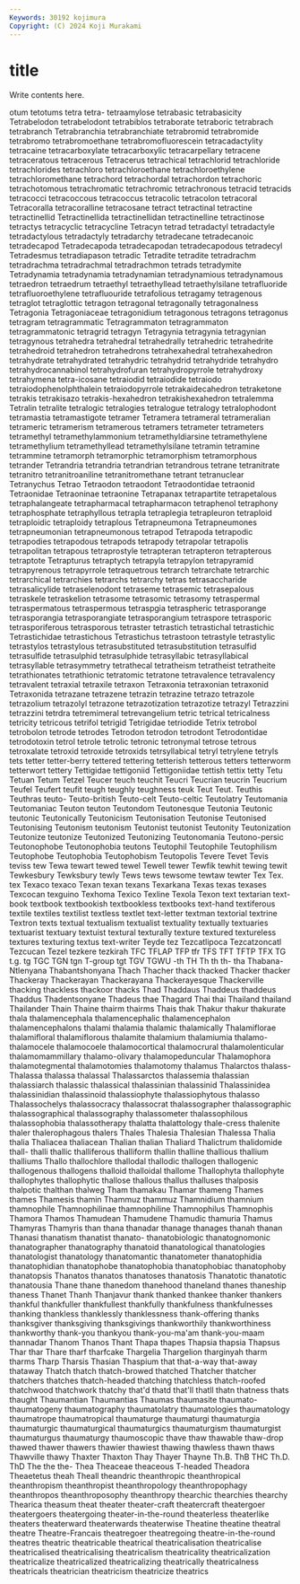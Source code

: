 ```yaml
---
Keywords: 30192 kojimura
Copyright: (C) 2024 Koji Murakami
---
```


# title

Write contents here.



otum tetotums tetra tetra- tetraamylose tetrabasic tetrabasicity Tetrabelodon tetrabelodont tetrabiblos
tetraborate tetraboric tetrabrach tetrabranch Tetrabranchia tetrabranchiate tetrabromid tetrabromide tetrabromo tetrabromoethane
tetrabromofluorescein tetracadactylity tetracaine tetracarboxylate tetracarboxylic tetracarpellary tetracene tetraceratous tetracerous Tetracerus
tetrachical tetrachlorid tetrachloride tetrachlorides tetrachloro tetrachloroethane tetrachloroethylene tetrachloromethane tetrachord tetrachordal
tetrachordon tetrachoric tetrachotomous tetrachromatic tetrachromic tetrachronous tetracid tetracids tetracocci tetracoccous
tetracoccus tetracolic tetracolon tetracoral Tetracoralla tetracoralline tetracosane tetract tetractinal tetractine
tetractinellid Tetractinellida tetractinellidan tetractinelline tetractinose tetractys tetracyclic tetracycline Tetracyn tetrad
tetradactyl tetradactyle tetradactylous tetradactyly tetradarchy tetradecane tetradecanoic tetradecapod Tetradecapoda tetradecapodan
tetradecapodous tetradecyl Tetradesmus tetradiapason tetradic Tetradite tetradite tetradrachm tetradrachma tetradrachmal
tetradrachmon tetrads tetradymite Tetradynamia tetradynamia tetradynamian tetradynamious tetradynamous tetraedron tetraedrum
tetraethyl tetraethyllead tetraethylsilane tetrafluoride tetrafluoroethylene tetrafluouride tetrafolious tetragamy tetragenous tetraglot
tetraglottic tetragon tetragonal tetragonally tetragonalness Tetragonia Tetragoniaceae tetragonidium tetragonous tetragons
tetragonus tetragram tetragrammatic Tetragrammaton tetragrammaton tetragrammatonic tetragrid tetragyn Tetragynia tetragynia
tetragynian tetragynous tetrahedra tetrahedral tetrahedrally tetrahedric tetrahedrite tetrahedroid tetrahedron tetrahedrons
tetrahexahedral tetrahexahedron tetrahydrate tetrahydrated tetrahydric tetrahydrid tetrahydride tetrahydro tetrahydrocannabinol tetrahydrofuran
tetrahydropyrrole tetrahydroxy tetrahymena tetra-icosane tetraiodid tetraiodide tetraiodo tetraiodophenolphthalein tetraiodopyrrole tetrakaidecahedron
tetraketone tetrakis tetrakisazo tetrakis-hexahedron tetrakishexahedron tetralemma Tetralin tetralite tetralogic tetralogies
tetralogue tetralogy tetralophodont tetramastia tetramastigote tetramer Tetramera tetrameral tetrameralian tetrameric
tetramerism tetramerous tetramers tetrameter tetrameters tetramethyl tetramethylammonium tetramethyldiarsine tetramethylene tetramethylium
tetramethyllead tetramethylsilane tetramin tetramine tetrammine tetramorph tetramorphic tetramorphism tetramorphous tetrander
Tetrandria tetrandria tetrandrian tetrandrous tetrane tetranitrate tetranitro tetranitroaniline tetranitromethane tetrant
tetranuclear Tetranychus Tetrao Tetraodon tetraodont Tetraodontidae tetraonid Tetraonidae Tetraoninae tetraonine
Tetrapanax tetrapartite tetrapetalous tetraphalangeate tetrapharmacal tetrapharmacon tetraphenol tetraphony tetraphosphate tetraphyllous
tetrapla tetraplegia tetrapleuron tetraploid tetraploidic tetraploidy tetraplous Tetrapneumona Tetrapneumones tetrapneumonian
tetrapneumonous tetrapod Tetrapoda tetrapodic tetrapodies tetrapodous tetrapods tetrapody tetrapolar tetrapolis
tetrapolitan tetrapous tetraprostyle tetrapteran tetrapteron tetrapterous tetraptote Tetrapturus tetraptych tetrapyla
tetrapylon tetrapyramid tetrapyrenous tetrapyrrole tetraquetrous tetrarch tetrarchate tetrarchic tetrarchical tetrarchies
tetrarchs tetrarchy tetras tetrasaccharide tetrasalicylide tetraselenodont tetraseme tetrasemic tetrasepalous tetraskele
tetraskelion tetrasome tetrasomic tetrasomy tetraspermal tetraspermatous tetraspermous tetraspgia tetraspheric tetrasporange
tetrasporangia tetrasporangiate tetrasporangium tetraspore tetrasporic tetrasporiferous tetrasporous tetraster tetrastich tetrastichal
tetrastichic Tetrastichidae tetrastichous Tetrastichus tetrastoon tetrastyle tetrastylic tetrastylos tetrastylous tetrasubstituted
tetrasubstitution tetrasulfid tetrasulfide tetrasulphid tetrasulphide tetrasyllabic tetrasyllabical tetrasyllable tetrasymmetry tetrathecal
tetratheism tetratheist tetratheite tetrathionates tetrathionic tetratomic tetratone tetravalence tetravalency tetravalent
tetraxial tetraxile tetraxon Tetraxonia tetraxonian tetraxonid Tetraxonida tetrazane tetrazene tetrazin
tetrazine tetrazo tetrazole tetrazolium tetrazolyl tetrazone tetrazotization tetrazotize tetrazyl Tetrazzini
tetrazzini tetrdra tetremimeral tetrevangelium tetric tetrical tetricalness tetricity tetricous tetrifol
tetrigid Tetrigidae tetriodide Tetrix tetrobol tetrobolon tetrode tetrodes Tetrodon tetrodon
tetrodont Tetrodontidae tetrodotoxin tetrol tetrole tetrolic tetronic tetronymal tetrose tetrous
tetroxalate tetroxid tetroxide tetroxids tetrsyllabical tetryl tetrylene tetryls tets tetter
tetter-berry tettered tettering tetterish tetterous tetters tetterworm tetterwort tettery Tettigidae
tettigoniid Tettigoniidae tettish tettix tetty Tetu Tetuan Tetum Tetzel Teucer
teuch teuchit Teucri Teucrian teucrin Teucrium Teufel Teufert teufit teugh
teughly teughness teuk Teut Teut. Teuthis Teuthras teuto- Teuto-british Teuto-celt
Teuto-celtic Teutolatry Teutomania Teutomaniac Teuton teuton Teutondom Teutonesque Teutonia Teutonic
teutonic Teutonically Teutonicism Teutonisation Teutonise Teutonised Teutonising Teutonism teutonism Teutonist
teutonist Teutonity Teutonization Teutonize teutonize Teutonized Teutonizing Teutonomania Teutono-persic Teutonophobe
Teutonophobia teutons Teutophil Teutophile Teutophilism Teutophobe Teutophobia Teutophobism Teutopolis Tevere
Tevet Tevis teviss tew Tewa tewart tewed tewel Tewell tewer
Tewfik tewhit tewing tewit Tewkesbury Tewksbury tewly Tews tews tewsome
tewtaw tewter Tex Tex. tex Texaco texaco Texan texan texans
Texarkana Texas texas texases Texcocan texguino Texhoma Texico Texline Texola
Texon text textarian text-book textbook textbookish textbookless textbooks text-hand textiferous
textile textiles textilist textless textlet text-letter textman textorial textrine Textron
texts textual textualism textualist textuality textually textuaries textuarist textuary textuist
textural texturally texture textured textureless textures texturing textus text-writer Teyde
tez Tezcatlipoca Tezcatzoncatl Tezcucan Tezel tezkere tezkirah TFC TFLAP TFP
tfr TFS TFT TFTP TFX TG t.g. tg TGC TGN
tgn T-group tgt TGV TGWU -th TH Th th th-
tha Thabana-Ntlenyana Thabantshonyana Thach Thacher thack thacked Thacker thacker Thackeray
Thackerayan Thackerayana Thackerayesque Thackerville thacking thackless thackoor thacks Thad Thaddaus
Thaddeus thaddeus Thaddus Thadentsonyane Thadeus thae Thagard Thai thai Thailand
thailand Thailander Thain Thaine thairm thairms Thais thak Thakur thakur
thakurate thala thalamencephala thalamencephalic thalamencephalon thalamencephalons thalami thalamia thalamic thalamically
Thalamiflorae thalamifloral thalamiflorous thalamite thalamium thalamiumia thalamo- thalamocele thalamocoele thalamocortical
thalamocrural thalamolenticular thalamomammillary thalamo-olivary thalamopeduncular Thalamophora thalamotegmental thalamotomies thalamotomy thalamus
Thalarctos thalass- Thalassa thalassa thalassal Thalassarctos thalassemia thalassian thalassiarch thalassic
thalassical thalassinian thalassinid Thalassinidea thalassinidian thalassinoid thalassiophyte thalassiophytous thalasso Thalassochelys
thalassocracy thalassocrat thalassographer thalassographic thalassographical thalassography thalassometer thalassophilous thalassophobia thalassotherapy
thalatta thalattology thale-cress thalenite thaler thalerophagous thalers Thales Thalesia Thalesian
Thalessa Thalia thalia Thaliacea thaliacean Thalian thalian Thaliard Thalictrum thalidomide
thall- thalli thallic thalliferous thalliform thallin thalline thallious thallium thalliums
Thallo thallochlore thallodal thallodic thallogen thallogenic thallogenous thallogens thalloid thalloidal
thallome Thallophyta thallophyte thallophytes thallophytic thallose thallous thallus thalluses thalposis
thalpotic thalthan thalweg Tham thamakau Thamar thameng Thames thames Thamesis
thamin Thammuz thammuz Thamnidium thamnium thamnophile Thamnophilinae thamnophiline Thamnophilus Thamnophis
Thamora Thamos Thamudean Thamudene Thamudic thamuria Thamus Thamyras Thamyris than
thana thanadar thanage thanages thanah thanan Thanasi thanatism thanatist thanato-
thanatobiologic thanatognomonic thanatographer thanatography thanatoid thanatological thanatologies thanatologist thanatology thanatomantic
thanatometer thanatophidia thanatophidian thanatophobe thanatophobia thanatophobiac thanatophoby thanatopsis Thanatos thanatos
thanatoses thanatosis Thanatotic thanatotic thanatousia Thane thane thanedom thanehood thaneland
thanes thaneship thaness Thanet Thanh Thanjavur thank thanked thankee thanker
thankers thankful thankfuller thankfullest thankfully thankfulness thankfulnesses thanking thankless thanklessly
thanklessness thank-offering thanks thanksgiver thanksgiving thanksgivings thankworthily thankworthiness thankworthy thank-you
thankyou thank-you-ma'am thank-you-maam thannadar Thanom Thanos Thant Thapa thapes Thapsia
thapsia Thapsus Thar thar Thare tharf tharfcake Thargelia Thargelion tharginyah
tharm tharms Tharp Tharsis Thasian Thaspium that that-a-way that-away thataway
Thatch thatch thatch-browed thatched Thatcher thatcher thatchers thatches thatch-headed thatching
thatchless thatch-roofed thatchwood thatchwork thatchy that'd thatd that'll thatll thatn
thatness thats thaught Thaumantian Thaumantias Thaumas thaumasite thaumato- thaumatogeny thaumatography
thaumatolatry thaumatologies thaumatology thaumatrope thaumatropical thaumaturge thaumaturgi thaumaturgia thaumaturgic thaumaturgical
thaumaturgics thaumaturgism thaumaturgist thaumaturgus thaumaturgy thaumoscopic thave thaw thawable thaw-drop
thawed thawer thawers thawier thawiest thawing thawless thawn thaws Thawville
thawy Thaxter Thaxton Thay Thayer Thayne Th.B. ThB THC Th.D.
ThD The the the- Thea Theaceae theaceous T-headed Theadora Theaetetus
theah Theall theandric theanthropic theanthropical theanthropism theanthropist theanthropology theanthropophagy theanthropos
theanthroposophy theanthropy thearchic thearchies thearchy Thearica theasum theat theater theater-craft
theatercraft theatergoer theatergoers theatergoing theater-in-the-round theaterless theaterlike theaters theaterward theaterwards
theaterwise Theatine theatine theatral theatre Theatre-Francais theatregoer theatregoing theatre-in-the-round theatres
theatric theatricable theatrical theatricalisation theatricalise theatricalised theatricalising theatricalism theatricality theatricalization
theatricalize theatricalized theatricalizing theatrically theatricalness theatricals theatrician theatricism theatricize theatrics
